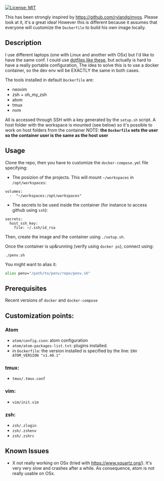 [![License: MIT](https://img.shields.io/badge/License-MIT-yellow.svg)](https://opensource.org/licenses/MIT)

This has been strongly inspired by https://github.com/rylandg/myos. Please look at it, it's a great idea!
However this is different because it assumes that everyone will customize the `Dockerfile` to build his own image locally.

## Description

I use different laptops (one with Linux and another with OSx) but I'd like to have the same conf.
I could use [dotfiles like these](https://github.com/lucasfcosta/dotfiles), but actually is hard to have a really portable configuration,
The idea to solve this is to use a docker container, so the dev env will be EXACTLY the same in both cases.

The tools installed in default `Dockerfile` are:
- neovim
- zsh + oh_my_zsh
- atom
- tmux
- nvm

All is accessed through SSH with a key generated by the `setup.sh` script.
A host folder with the workspace is mounted (see below) so it's possible to work on host folders from the container
NOTE: **the `Dockerfile` sets the user so the container user is the same as the host user**


## Usage
Clone the repo, then you have to customize the `docker-compose.yml` file specifying:

- The posizion of the projects. This will mount `~/workspaces` in `/opt/workspaces`:

```
volumes:
  -  "~/workspaces:/opt/workspaces"
```

- The secrets to be used inside the container (for instance to access github using `ssh`):

```
secrets:
  host_ssh_key:
    file: ~/.ssh/id_rsa
```

Then, create the image and the container using `./setup.sh`.

Once the container is up&running (verify using `docker ps`), connect using:

```
./penv.sh
```

You might want to alias it:

```bash
alias penv="/path/to/penv/repo/penv.sh"
```

## Prerequisites
Recent versions of `docker` and `docker-compose`

## Customization points:

### Atom
- `atom/config.cson`: atom configuration
- `atom/atom-packages-list.txt`: plugins installed.
- in `Dockerfile`: the version installed is specified by the line: `ENV ATOM_VERSION "v1.40.1"`

### tmux:
- `tmux/.tmux.conf`

### vim:
- `vim/init.vim`

### zsh:
- `zsh/.zlogin`
- `zsh/.zshenv`
- `zsh/.zshrc`

## Known Issues
- X not really working on OSx (tried with https://www.xquartz.org/). It's very very slow and crashes after a while. As consequence, atom is not really usable on OSx.
